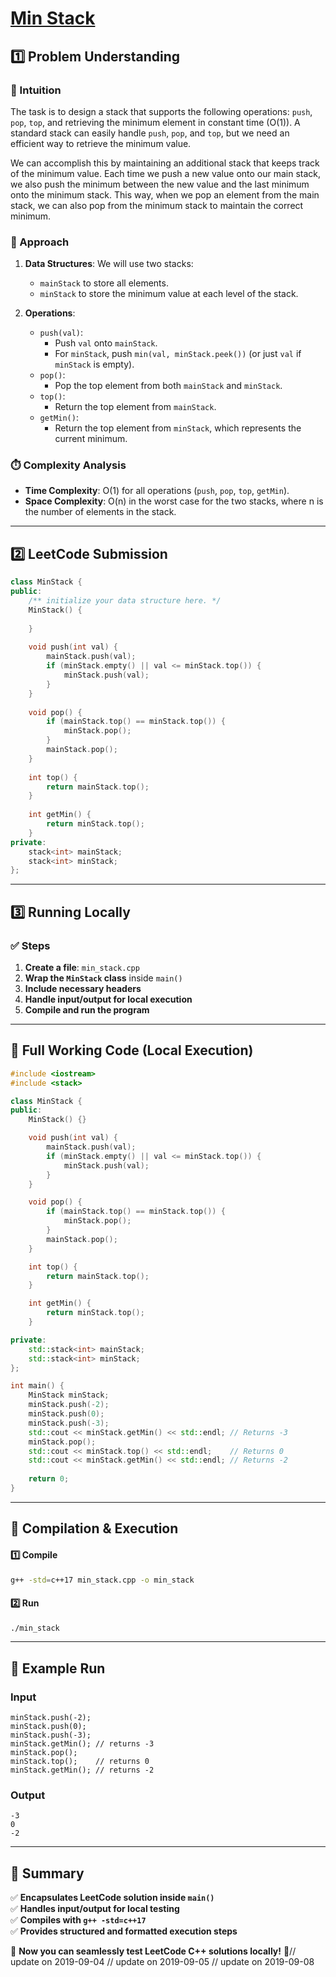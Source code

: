 # **[Min Stack](https://leetcode.com/problems/min-stack/description/)**  

## **1️⃣ Problem Understanding**  
### **📌 Intuition**  
The task is to design a stack that supports the following operations: `push`, `pop`, `top`, and retrieving the minimum element in constant time (O(1)). A standard stack can easily handle `push`, `pop`, and `top`, but we need an efficient way to retrieve the minimum value. 

We can accomplish this by maintaining an additional stack that keeps track of the minimum value. Each time we push a new value onto our main stack, we also push the minimum between the new value and the last minimum onto the minimum stack. This way, when we pop an element from the main stack, we can also pop from the minimum stack to maintain the correct minimum.

### **🚀 Approach**  
1. **Data Structures**: We will use two stacks:
   - `mainStack` to store all elements.
   - `minStack` to store the minimum value at each level of the stack.

2. **Operations**:
   - `push(val)`: 
     - Push `val` onto `mainStack`.
     - For `minStack`, push `min(val, minStack.peek())` (or just `val` if `minStack` is empty).
   - `pop()`: 
     - Pop the top element from both `mainStack` and `minStack`.
   - `top()`: 
     - Return the top element from `mainStack`.
   - `getMin()`: 
     - Return the top element from `minStack`, which represents the current minimum.

### **⏱️ Complexity Analysis**  
- **Time Complexity**: O(1) for all operations (`push`, `pop`, `top`, `getMin`).
- **Space Complexity**: O(n) in the worst case for the two stacks, where n is the number of elements in the stack.

---  

## **2️⃣ LeetCode Submission**  
```cpp
class MinStack {
public:
    /** initialize your data structure here. */
    MinStack() {
        
    }
    
    void push(int val) {
        mainStack.push(val);
        if (minStack.empty() || val <= minStack.top()) {
            minStack.push(val);
        }
    }
    
    void pop() {
        if (mainStack.top() == minStack.top()) {
            minStack.pop();
        }
        mainStack.pop();
    }
    
    int top() {
        return mainStack.top();
    }
    
    int getMin() {
        return minStack.top();
    }
private:
    stack<int> mainStack;
    stack<int> minStack;
};  
```  

---  

## **3️⃣ Running Locally**  
### **✅ Steps**  
1. **Create a file**: `min_stack.cpp`  
2. **Wrap the `MinStack` class** inside `main()`  
3. **Include necessary headers**  
4. **Handle input/output for local execution**  
5. **Compile and run the program**  

---  

## **📝 Full Working Code (Local Execution)**  
```cpp
#include <iostream>
#include <stack>

class MinStack {
public:
    MinStack() {}

    void push(int val) {
        mainStack.push(val);
        if (minStack.empty() || val <= minStack.top()) {
            minStack.push(val);
        }
    }

    void pop() {
        if (mainStack.top() == minStack.top()) {
            minStack.pop();
        }
        mainStack.pop();
    }

    int top() {
        return mainStack.top();
    }

    int getMin() {
        return minStack.top();
    }

private:
    std::stack<int> mainStack;
    std::stack<int> minStack;
};

int main() {
    MinStack minStack;
    minStack.push(-2);
    minStack.push(0);
    minStack.push(-3);
    std::cout << minStack.getMin() << std::endl; // Returns -3
    minStack.pop();
    std::cout << minStack.top() << std::endl;    // Returns 0
    std::cout << minStack.getMin() << std::endl; // Returns -2
    
    return 0;
}  
```  

---  

## **🔧 Compilation & Execution**  
#### **1️⃣ Compile**  
```bash
g++ -std=c++17 min_stack.cpp -o min_stack
```  

#### **2️⃣ Run**  
```bash
./min_stack
```  

---  

## **🎯 Example Run**  
### **Input**  
```
minStack.push(-2);
minStack.push(0);
minStack.push(-3);
minStack.getMin(); // returns -3
minStack.pop();
minStack.top();    // returns 0
minStack.getMin(); // returns -2
```  
### **Output**  
```
-3
0
-2
```  

---  

## **📌 Summary**  
✅ **Encapsulates LeetCode solution inside `main()`**  
✅ **Handles input/output for local testing**  
✅ **Compiles with `g++ -std=c++17`**  
✅ **Provides structured and formatted execution steps**  

🚀 **Now you can seamlessly test LeetCode C++ solutions locally!** 🚀// update on 2019-09-04
// update on 2019-09-05
// update on 2019-09-08
